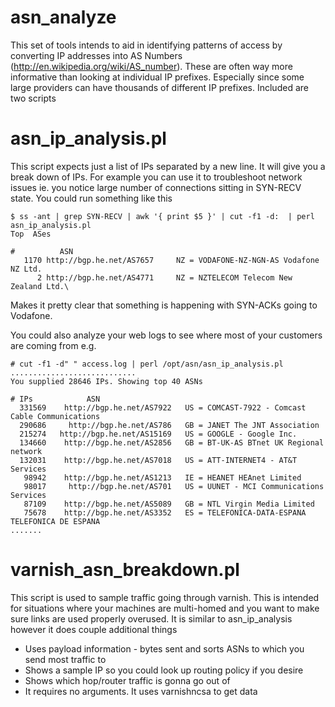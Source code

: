asn_analyze
===========

This set of tools intends to aid in identifying patterns of access by converting
IP addresses into AS Numbers (http://en.wikipedia.org/wiki/AS_number). These are 
often way more informative than looking at individual IP prefixes. Especially
since some large providers can have thousands of different IP prefixes. Included are 
two scripts

# asn_ip_analysis.pl

This script expects just a list of IPs separated by a new line. It will give you
a break down of IPs. For example you can use it to troubleshoot network issues ie.
you notice large number of connections sitting in SYN-RECV state. You could run 
something like this

    $ ss -ant | grep SYN-RECV | awk '{ print $5 }' | cut -f1 -d:  | perl asn_ip_analysis.pl 
    Top  ASes
    
    #          ASN
       1170 http://bgp.he.net/AS7657	 NZ = VODAFONE-NZ-NGN-AS Vodafone NZ Ltd.
          2 http://bgp.he.net/AS4771	 NZ = NZTELECOM Telecom New Zealand Ltd.\

Makes it pretty clear that something is happening with SYN-ACKs going to Vodafone.

You could also analyze your web logs to see where most of your customers are coming from
e.g.

    # cut -f1 -d" " access.log | perl /opt/asn/asn_ip_analysis.pl 
    ............................
    You supplied 28646 IPs. Showing top 40 ASNs

    # IPs            ASN
      331569    http://bgp.he.net/AS7922   US = COMCAST-7922 - Comcast Cable Communications
      290686     http://bgp.he.net/AS786   GB = JANET The JNT Association
      215274   http://bgp.he.net/AS15169   US = GOOGLE - Google Inc.
      134660    http://bgp.he.net/AS2856   GB = BT-UK-AS BTnet UK Regional network
      132031    http://bgp.he.net/AS7018   US = ATT-INTERNET4 - AT&T Services
       98942    http://bgp.he.net/AS1213   IE = HEANET HEAnet Limited
       98017     http://bgp.he.net/AS701   US = UUNET - MCI Communications Services
       87109    http://bgp.he.net/AS5089   GB = NTL Virgin Media Limited
       75678    http://bgp.he.net/AS3352   ES = TELEFONICA-DATA-ESPANA TELEFONICA DE ESPANA
    .......


# varnish_asn_breakdown.pl

This script is used to sample traffic going through varnish. This is intended for situations
where your machines are multi-homed and you want to make sure links are used properly
overused. It is similar to asn_ip_analysis however it does couple additional things

* Uses payload information - bytes sent and sorts ASNs to which you send most traffic to
* Shows a sample IP so you could look up routing policy if you desire
* Shows which hop/router traffic is gonna go out of
* It requires no arguments. It uses varnishncsa to get data



